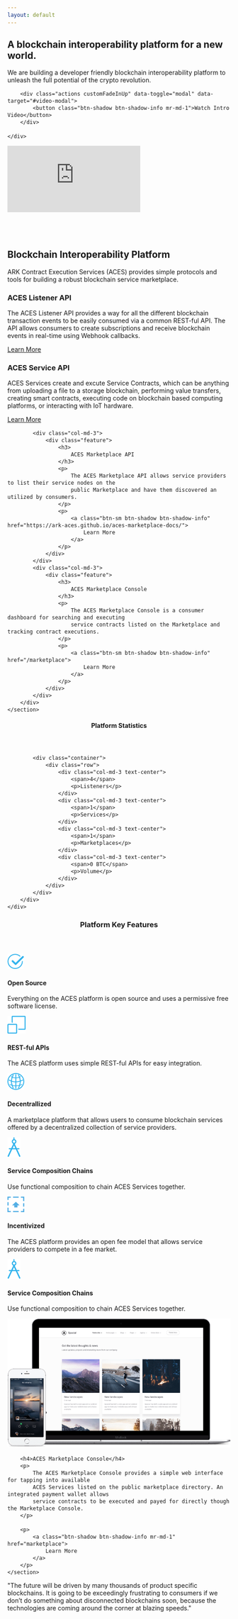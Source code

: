 ```yaml
---
layout: default
---
```


<div class="business-hero">
    <div class="container">
        <h2 class="customFadeInUp">
            A blockchain interoperability platform for a new world.
        </h2>
        <p class="customFadeInUp">
            We are building a developer friendly blockchain interoperability platform 
            to unleash the full potential of the crypto revolution.
        </p>

        <div class="actions customFadeInUp" data-toggle="modal" data-target="#video-modal">
            <button class="btn-shadow btn-shadow-info mr-md-1">Watch Intro Video</button>
        </div>

    </div>
</div>

<div class="modal fade" tabindex="-1" role="dialog" id="video-modal">
  <div class="modal-dialog modal-lg modal-xlg">
    <div class="modal-content">
        <div class="modal-body">
        <div class="embed-responsive  embed-responsive-16by9">
            <iframe id="youtube_player" class="yt_player_iframe" type="text/html" src="https://www.youtube.com/embed/X94qHbZBYA8?enablejsapi=1&version=3&playerapiid=ytplayer" 
            frameborder="0" allowscriptaccess="always">
            </iframe>
        </div>
      </div>
    </div>
  </div>
</div>
<script>
$('#video-modal').on('hide.bs.modal', function (e) {
   $('.yt_player_iframe')[0].contentWindow.postMessage('{"event":"command","func":"' + 'stopVideo' + '","args":""}', '*');
});
</script>



<div class="spacial-features" data-scroll style="    margin: 80px auto 0;
                                                     max-width: 1400px;">
    <section class="container-fluid">
        <div class="row no-gutters">
            <div class="col-12">
                <div class="header">
                    <h2>Blockchain Interoperability Platform</h2>
                    <p>
                        ARK Contract Execution Services (ACES) provides simple protocols and 
                        tools for building a robust blockchain service marketplace.
                    </p>
                </div>
            </div>
        </div>
        <div class="row">
            <div class="col-md-3">
                <div class="feature">
                    <h3>
                        ACES Listener API
                    </h3>
                    <p>
                        The ACES Listener API provides a way for all the different blockchain transaction events 
                        to be easily consumed via a common REST-ful API. The API allows consumers to create 
                        subscriptions and receive blockchain events in real-time using Webhook callbacks.
                    </p>
                    <p>
                        <a class="btn-sm btn-shadow btn-shadow-info" href="https://ark-aces.github.io/aces-listener-docs/">
                            Learn More
                        </a>
                    </p>
                </div>
            </div>
            <div class="col-md-3">
                <div class="feature">
                    <h3>
                        ACES Service API
                    </h3>
                    <p>
                        ACES Services create and excute Service Contracts, which can be anything from uploading a 
                        file to a storage blockchain, 
                        performing value transfers, creating smart contracts, executing code on blockchain based 
                        computing platforms, or interacting with IoT hardware.
                    </p>
                    <p>
                        <a class="btn-sm btn-shadow btn-shadow-info" href="https://ark-aces.github.io/aces-service-docs/">
                            Learn More
                        </a>
                    </p>
                </div>
            </div>

            <div class="col-md-3">
                <div class="feature">
                    <h3>
                        ACES Marketplace API
                    </h3>
                    <p>
                        The ACES Marketplace API allows service providers to list their service nodes on the
                        public Marketplace and have them discovered an utilized by consumers.
                    </p>
                    <p>
                        <a class="btn-sm btn-shadow btn-shadow-info" href="https://ark-aces.github.io/aces-marketplace-docs/">
                            Learn More
                        </a>
                    </p>
                </div>
            </div>
            <div class="col-md-3">
                <div class="feature">
                    <h3>
                        ACES Marketplace Console
                    </h3>
                    <p>
                        The ACES Marketplace Console is a consumer dashboard for searching and executing
                        service contracts listed on the Marketplace and tracking contract executions.
                    </p>
                    <p>
                        <a class="btn-sm btn-shadow btn-shadow-info" href="/marketplace">
                            Learn More
                        </a>
                    </p>
                </div>
            </div>
        </div>
    </section>

</div>


<div class="index-clients">
    <div class="container">
        <header>
            <h4>Platform Statistics</h4>
        </header>
        <div class="about-2-stats">

            <div class="container">
                <div class="row">
                    <div class="col-md-3 text-center">
                        <span>4</span>
                        <p>Listeners</p>
                    </div>
                    <div class="col-md-3 text-center">
                        <span>1</span>
                        <p>Services</p>
                    </div>
                    <div class="col-md-3 text-center">
                        <span>1</span>
                        <p>Marketplaces</p>
                    </div>
                    <div class="col-md-3 text-center">
                        <span>0 BTC</span>
                        <p>Volume</p>
                    </div>
                </div>
            </div>
        </div>
    </div>
</div>

<div class="index-features" data-scroll>
    <div class="container">
        <header>
            <h3>Platform Key Features</h3>
        </header>
        <section class="features">
            <div class="row">
                <div class="col-md-6 feature">
                    <img src="images/icons/features-icon-ok.png" class="icon" />
                    <section>
                        <h4>
                            Open Source
                        </h4>
                        <p>
                            Everything on the ACES platform is open source and uses a permissive free software license.
                        </p>
                    </section>
                </div>
                <div class="col-md-6 feature">
                    <img src="images/icons/features-icon-canvas.png" class="icon" />
                    <section>
                        <h4>
                            REST-ful APIs
                        </h4>
                        <p>
                            The ACES platform uses simple REST-ful APIs for easy integration.
                        </p>
                    </section>
                </div>
            </div>
            <div class="row">
                <div class="col-md-6 feature">
                    <img src="images/icons/features-icon-world.png" class="icon" />
                    <section>
                        <h4>
                            Decentrallized
                        </h4>
                        <p>
                            A marketplace platform that allows users to consume blockchain services offered by a 
                            decentralized collection of service providers. 
                        </p>
                    </section>
                </div>
                <div class="col-md-6 feature">
                    <img src="images/icons/features-icon-compass.png" class="icon" />
                    <section>
                        <h4>
                            Service Composition Chains
                        </h4>
                        <p>
                            Use functional composition to chain ACES Services together.
                        </p>
                    </section>
                </div>
            </div>
            <div class="row">
                <div class="col-md-6 feature">
                    <img src="images/icons/features-icon-upload.png" class="icon" />
                    <section>
                        <h4>
                            Incentivized
                        </h4>
                        <p>
                            The ACES platform provides an open fee model that allows service providers
                            to compete in a fee market.
                        </p>
                    </section>
                </div>
                <div class="col-md-6 feature">
                    <img src="images/icons/features-icon-compass.png" class="icon" />
                    <section>
                        <h4>
                            Service Composition Chains
                        </h4>
                        <p>
                            Use functional composition to chain ACES Services together.
                        </p>
                    </section>
                </div>
            </div>
        </section>
    </div>
</div>


<div class="index-devices" data-scroll>
    <section class="clearfix">
        <img src="images/devices/devices-4.png" class="devices" />

        <h4>ACES Marketplace Console</h4>
        <p>
            The ACES Marketplace Console provides a simple web interface for tapping into available 
            ACES Services listed on the public marketplace directory. An integrated payment wallet allows
            service contracts to be executed and payed for directly though the Marketplace Console.
        </p>

        <p>
            <a class="btn-shadow btn-shadow-info mr-md-1" href="marketplace">
                Learn More
            </a>
        </p>
    </section>
</div>


<div class="business-single-client" style="height: 400px" data-scroll>
    <div class="quote-wrapper">
        <p>
            "The future will be driven by many thousands of product specific blockchains. It is going to be 
            exceedingly frustrating to consumers if we don’t do something about disconnected blockchains soon, 
            because the technologies are coming around the corner at blazing speeds."
        </p>
    </div>
</div>



<div class="agency-from-the-blog" style="display:none">
    <div class="container">
        <h3>Latest Posts</h3>
        <div class="row">
            <div class="col-md-4">
                <div class="post">
                    <a href="#" class="pic" style="background-image:url('images/unsplash/photo-1422665717225-1a37f226c92a.jpg');">
                    </a>
                    <div class="title">
                        A Future of Cryptocurrencies and Blockchains
                    </div>
                    <div class="min-read">
                        3 min read
                    </div>
                    <p>
                        What is the real world use case for ACES? The real world use case may not have arrived quite yet, but it’s fast approaching.
                    </p>
                </div>
            </div>
            <div class="col-md-4">
                <div class="post">
                    <a href="#" class="pic" style="background-image:url('images/unsplash/photo-1424873380396-9580028d74db.jpg');">
                    </a>
                    <div class="title">
                        ACES Completes ARK Authentication Listeners for ARK, Bitcoin, Ethereum, and Litecoin
                    </div>
                    <div class="min-read">
                        4 min read
                    </div>
                    <p>
                        This release is an expansion and improvement to our existing listener protocol, providing high 
                        quality features that will support a robust blockchain service ecosystem. This release also includes
                        deployment of stake-based listeners for ARK and Ethereum, which you can begin using immediately to 
                        build services. We will be deploying two additional listeners for Bitcoin and Litecoin alongside 
                        our release of services in the coming weeks.
                    </p>
                </div>
            </div>
            <div class="col-md-4">
                <div class="post">
                    <a href="#" class="pic" style="background-image:url('images/unsplash/photo-1478059425650-ca13d6d422f4.jpg');">
                    </a>
                    <div class="title">
                        Development of the ARK and Bitcoin Listeners Completed
                    </div>
                    <div class="min-read">
                        3 min read
                    </div>
                    <p>
                        The listener is the component that plugs into a blockchain (such as Bitcoin) and provides 
                        standardized API access for ARK services to receive data from a blockchain. The listener stands 
                        on its own, and does not necessarily need to be run by the same person running a service.
                    </p>
                </div>
            </div>
        </div>
    </div>
</div>


<div class="index-clients">
    <div class="container">
        <header>
            <h4>Connecting the best blockchain technologies</h4>
        </header>
        <div class="row justify-content-center icons">
            <div class="col-12 col-md-3 col-lg">
                <i class="img-fluid mb-4 cc ARK" title="ARK"></i>
            </div>
            <div class="col-12 col-md-3 col-lg">
                <i class="img-fluid mb-4 cc BTC" title="BTC"></i>
            </div>
            <div class="col-12 col-md-3 col-lg">
                <i class="img-fluid mb-4 cc LTC" title="LTC"></i>
            </div>
            <div class="col-12 col-md-3 col-lg">
                <i class="img-fluid mb-4 cc XMR" title="XMR"></i>
            </div>
            <div class="col-12 col-md-3 col-lg">
                <i class="img-fluid mb-4 cc ETH" title="ETH"></i>
            </div>
            <div class="col-12 col-md-3 col-lg">
                <i class="img-fluid mb-4 cc IOTA" title="IOTA"></i>
            </div>
            <div class="col-12 col-md-3 col-lg">
                <i class="img-fluid mb-4 cc NEO" title="NEO"></i>
            </div>
            <div class="col-12 col-md-3 col-lg">
                <i class="img-fluid mb-4 cc SIA" title="SIA"></i>
            </div>
            <div class="col-12 col-md-3 col-lg">
                <i class="img-fluid mb-4 cc GNT" title="GNT"></i>
            </div>
        </div>
    </div>
</div>